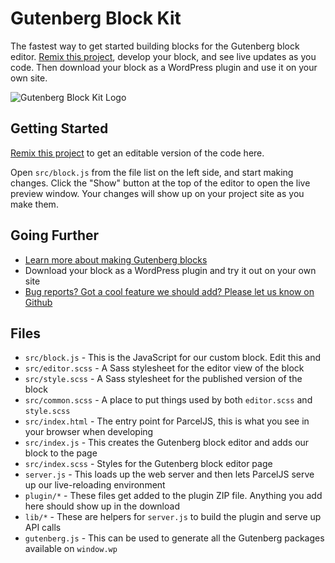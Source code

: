 Gutenberg Block Kit
===================

The fastest way to get started building blocks for the Gutenberg block editor. [Remix this project](https://glitch.com/edit/#!/remix/gutenberg-block-kit), develop your block, and see live updates as you code. Then download your block as a WordPress plugin and use it on your own site.

![Gutenberg Block Kit Logo](https://cdn.glitch.com/d2032613-1317-456e-be8e-bc0af5fd945c%2Fblock-kit-logo.svg)

Getting Started
---------------

[Remix this project](https://glitch.com/edit/#!/remix/gutenberg-block-kit) to get an editable version of the code here.

Open `src/block.js` from the file list on the left side, and start making changes. Click the "Show" button at the top of the editor to open the live preview window. Your changes will show up on your project site as you make them.

Going Further
-------------

- [Learn more about making Gutenberg blocks](https://developer.wordpress.org/block-editor/)
- Download your block as a WordPress plugin and try it out on your own site
- [Bug reports? Got a cool feature we should add? Please let us know on Github](https://github.com/Automattic/gutenberg-block-kit/issues)

Files
-----

- `src/block.js` - This is the JavaScript for our custom block. Edit this and
- `src/editor.scss` - A Sass stylesheet for the editor view of the block
- `src/style.scss` - A Sass stylesheet for the published version of the block
- `src/common.scss` - A place to put things used by both `editor.scss` and `style.scss`
- `src/index.html` - The entry point for ParcelJS, this is what you see in your browser when developing
- `src/index.js` - This creates the Gutenberg block editor and adds our block to the page
- `src/index.scss` - Styles for the Gutenberg block editor page
- `server.js` - This loads up the web server and then lets ParcelJS serve up our live-reloading environment
- `plugin/*` - These files get added to the plugin ZIP file. Anything you add here should show up in the download
- `lib/*` - These are helpers for `server.js` to build the plugin and serve up API calls
- `gutenberg.js` - This can be used to generate all the Gutenberg packages available on `window.wp`